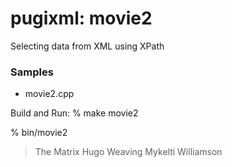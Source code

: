 pugixml: movie2
===============

Selecting data from XML using XPath 

### Samples
- movie2.cpp  

Build and Run:
 % make movie2 

% bin/movie2
> The Matrix
> Hugo Weaving
> Mykelti Williamson

